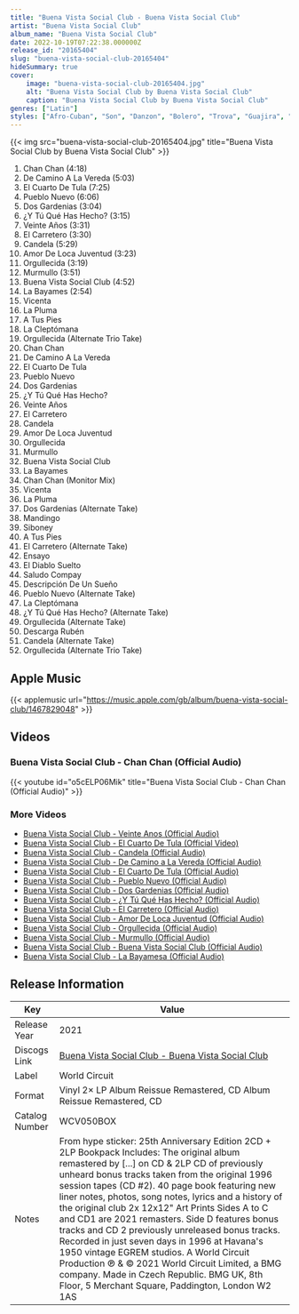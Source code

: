 ```yaml
---
title: "Buena Vista Social Club - Buena Vista Social Club"
artist: "Buena Vista Social Club"
album_name: "Buena Vista Social Club"
date: 2022-10-19T07:22:38.000000Z
release_id: "20165404"
slug: "buena-vista-social-club-20165404"
hideSummary: true
cover:
    image: "buena-vista-social-club-20165404.jpg"
    alt: "Buena Vista Social Club by Buena Vista Social Club"
    caption: "Buena Vista Social Club by Buena Vista Social Club"
genres: ["Latin"]
styles: ["Afro-Cuban", "Son", "Danzon", "Bolero", "Trova", "Guajira", "Ballad"]
---
```


{{< img src="buena-vista-social-club-20165404.jpg" title="Buena Vista Social Club by Buena Vista Social Club" >}}

<!-- section break -->

1. Chan Chan (4:18)
2. De Camino A La Vereda (5:03)
3. El Cuarto De Tula (7:25)
4. Pueblo Nuevo (6:06)
5. Dos Gardenias (3:04)
6. ¿Y Tú Qué Has Hecho? (3:15)
7. Veinte Años (3:31)
8. El Carretero (3:30)
9. Candela (5:29)
10. Amor De Loca Juventud (3:23)
11. Orgullecida (3:19)
12. Murmullo (3:51)
13. Buena Vista Social Club (4:52)
14. La Bayames (2:54)
15. Vicenta
16. La Pluma
17. A Tus Pies
18. La Cleptómana
19. Orgullecida (Alternate Trio Take)
20. Chan Chan
21. De Camino A La Vereda
22. El Cuarto De Tula
23. Pueblo Nuevo
24. Dos Gardenias
25. ¿Y Tú Qué Has Hecho?
26. Veinte Años
27. El Carretero
28. Candela
29. Amor De Loca Juventud
30. Orgullecida
31. Murmullo
32. Buena Vista Social Club
33. La Bayames
34. Chan Chan (Monitor Mix)
35. Vicenta
36. La Pluma
37. Dos Gardenias (Alternate Take)
38. Mandingo
39. Siboney
40. A Tus Pies
41. El Carretero (Alternate Take)
42. Ensayo
43. El Diablo Suelto
44. Saludo Compay
45. Descripción De Un Sueño
46. Pueblo Nuevo (Alternate Take)
47. La Cleptómana
48. ¿Y Tú Qué Has Hecho? (Alternate Take)
49. Orgullecida (Alternate Take)
50. Descarga Rubén
51. Candela (Alternate Take)
52. Orgullecida (Alternate Trio Take)

<!-- section break -->




## Apple Music
{{< applemusic url="https://music.apple.com/gb/album/buena-vista-social-club/1467829048" >}}





## Videos
### Buena Vista Social Club - Chan Chan (Official Audio)
{{< youtube id="o5cELP06Mik" title="Buena Vista Social Club - Chan Chan (Official Audio)" >}}<br>

### More Videos

- [Buena Vista Social Club - Veinte Anos (Official Audio)](https://www.youtube.com/watch?v=d2vBh6_h7WE)
- [Buena Vista Social Club - El Cuarto De Tula (Official Video)](https://www.youtube.com/watch?v=CYxv6N_gUhE)
- [Buena Vista Social Club - Candela (Official Audio)](https://www.youtube.com/watch?v=4_7zkXv17QE)
- [Buena Vista Social Club - De Camino a La Vereda (Official Audio)](https://www.youtube.com/watch?v=_RrVQ9mFjq8)
- [Buena Vista Social Club - El Cuarto De Tula (Official Audio)](https://www.youtube.com/watch?v=gaKKELQWhbs)
- [Buena Vista Social Club - Pueblo Nuevo (Official Audio)](https://www.youtube.com/watch?v=OagCWe_oer8)
- [Buena Vista Social Club - Dos Gardenias (Official Audio)](https://www.youtube.com/watch?v=fugRvM6s5fc)
- [Buena Vista Social Club - ¿Y Tú Qué Has Hecho? (Official Audio)](https://www.youtube.com/watch?v=LhXfgENBxII)
- [Buena Vista Social Club - El Carretero (Official Audio)](https://www.youtube.com/watch?v=VACtwLtDHd0)
- [Buena Vista Social Club - Amor De Loca Juventud (Official Audio)](https://www.youtube.com/watch?v=RsSufRnVo2A)
- [Buena Vista Social Club - Orgullecida (Official Audio)](https://www.youtube.com/watch?v=G00wyxo7UPE)
- [Buena Vista Social Club - Murmullo (Official Audio)](https://www.youtube.com/watch?v=HbyAIfjCLMA)
- [Buena Vista Social Club - Buena Vista Social Club (Official Audio)](https://www.youtube.com/watch?v=8TdC59g-u1U)
- [Buena Vista Social Club - La Bayamesa (Official Audio)](https://www.youtube.com/watch?v=alB2Q2m64es)


## Release Information
|  Key           | Value                                                |
| ---------------| ---------------------------------------------------- |
| Release Year   | 2021                                   |
| Discogs Link   | [Buena Vista Social Club - Buena Vista Social Club](https://www.discogs.com/release/20165404-Buena-Vista-Social-Club-Buena-Vista-Social-Club) |
| Label          | World Circuit |
| Format         | Vinyl 2× LP Album Reissue Remastered, CD Album Reissue Remastered, CD |
| Catalog Number | WCV050BOX |
| Notes | From hype sticker: 25th Anniversary Edition 2CD + 2LP Bookpack Includes: The original album remastered by [...] on CD & 2LP CD of previously unheard bonus tracks taken from the original 1996 session tapes (CD #2). 40 page book featuring new liner notes, photos, song notes, lyrics and a history of the original club 2x 12x12" Art Prints  Sides A to C and CD1 are 2021 remasters. Side D features bonus tracks and CD 2 previously unreleased bonus tracks.   Recorded in just seven days in 1996 at Havana's 1950 vintage EGREM studios.  A World Circuit Production  ℗ & © 2021 World Circuit Limited, a BMG company.  Made in Czech Republic.   BMG UK, 8th Floor, 5 Merchant Square, Paddington, London W2 1AS |